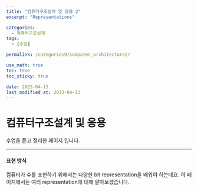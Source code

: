 ```yaml
---
title: "컴퓨터구조설계 및 응용 2"
excerpt: "Representations"

categories:
  - 컴퓨터구조설계
tags:
  - [수업]

permalink: /categories9/computer_architecture2/

use_math: true
toc: true
toc_sticky: true

date: 2023-04-13
last_modified_at: 2023-04-13
---
```


# 컴퓨터구조설계 및 응용

수업을 듣고 정리한 페이지 입니다.

---

#### 표현 방식

컴퓨터가 수를 표현하기 위해서는 다양한 bit representation을 배워야 하는데요. 이 페이지에서는 여러 representation에 대해 알아보겠습니다.
